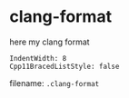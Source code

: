 # clang-format

here my clang format

```
IndentWidth: 8
Cpp11BracedListStyle: false
```

filename: `.clang-format`